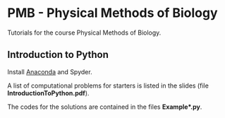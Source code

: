 # PMB - Physical Methods of Biology

Tutorials for the course Physical Methods of Biology.

## Introduction to Python

Install [Anaconda](https://www.anaconda.com/products/distribution) and Spyder. 

A list of computational problems for starters is listed in the slides (file **IntroductionToPython.pdf**).

The codes for the solutions are contained in the files **Example\*.py**.
